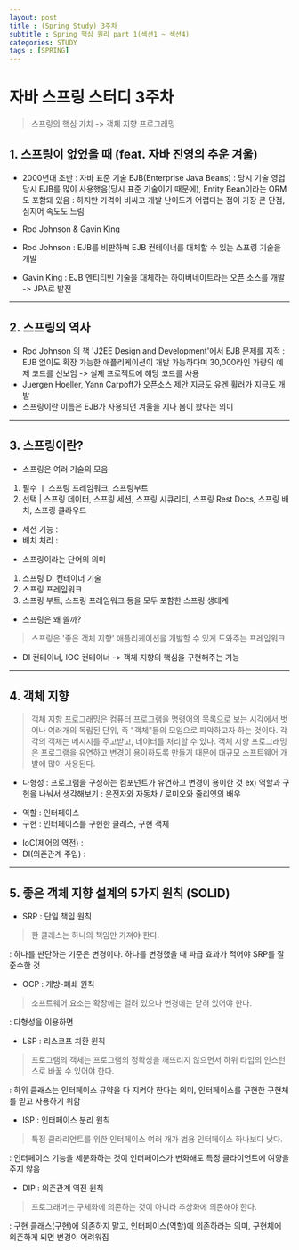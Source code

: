 ```yaml
---
layout: post
title : (Spring Study) 3주차 
subtitle : Spring 핵심 원리 part 1(섹션1 ~ 섹션4)
categories: STUDY
tags : [SPRING]
---
```


# 자바 스프링 스터디 3주차

> 스프링의 핵심 가치 -> 객체 지향 프로그래밍

## 1. 스프링이 없었을 때 (feat. 자바 진영의 추운 겨울)

- 2000년대 초반 : 자바 표준 기술 EJB(Enterprise Java Beans)
: 당시 기술 영업 당시 EJB를 많이 사용했음(당시 표준 기술이기 때문에), Entity Bean이라는 ORM도 포함돼 있음
: 하지만 가격이 비싸고 개발 난이도가 어렵다는 점이 가장 큰 단점, 심지어 속도도 느림

- Rod Johnson & Gavin King
 - Rod Johnson : EJB를 비판하며 EJB 컨테이너를 대체할 수 있는 스프링 기술을 개발
 - Gavin King : EJB 엔티티빈 기술을 대체하는 하이버네이트라는 오픈 소스를 개발 -> JPA로 발전

* * *

## 2. 스프링의 역사

- Rod Johnson 의 책 'J2EE Design and Development'에서 EJB 문제를 지적
 : EJB 없이도 확장 가능한 애플리케이션이 개발 가능하다며 30,000라인 가량의 예제 코드를 선보임 -> 실제 프로젝트에 해당 코드를 사용
- Juergen Hoeller, Yann Carpoff가 오픈소스 제안 지금도 유겐 휠러가 지금도 개발
- 스프링이란 이름은 EJB가 사용되던 겨울을 지나 봄이 왔다는 의미

* * *

## 3. 스프링이란?

- 스프링은 여러 기술의 모음
 1. 필수 ㅣ 스프링 프레임워크, 스프링부트
 2. 선택 | 스프링 데이터, 스프링 세션, 스프링 시큐리티, 스프링 Rest Docs, 스프링 배치, 스프링 클라우드
 * 세션 기능 : 
 * 배치 처리 : 
 
- 스프링이라는 단어의 의미
 1. 스프링 DI 컨테이너 기술
 2. 스프링 프레임워크
 3. 스프링 부트, 스프링 프레임워크 등을 모두 포함한 스프링 생테계

- 스프링은 왜 쓸까?

 >  스프링은 '좋은 객체 지향' 애플리케이션을 개발할 수 있게 도와주는 프레임워크

 * DI 컨테이너, IOC 컨테이너 -> 객체 지향의 핵심을 구현해주는 기능 

* * *

## 4. 객체 지향 

> 객체 지향 프로그래밍은 컴퓨터 프로그램을 명령어의 목록으로 보는 시각에서 벗어나 여러개의 독립된 단위, 즉 "객체"들의 모임으로 파악하고자 하는 것이다. 각각의 객체는 메시지를 주고받고, 데이터를 처리할 수 있다. 객체 지향 프로그래밍은 프로그램을 유연하고 변경이 용이하도록 만들기 때문에 대규모 소프트웨어 개발에 많이 사용된다.

* 다형성 : 프로그램을 구성하는 컴포넌트가 유연하고 변경이 용이한 것 ex) 역할과 구현을 나눠서 생각해보기 : 운전자와 자동차 / 로미오와 줄리엣의 배우
 - 역할 : 인터페이스
 - 구현 : 인터페이스를 구현한 클래스, 구현 객체

* IoC(제어의 역전) :
* DI(의존관계 주입) : 

* * *

## 5. 좋은 객체 지향 설계의 5가지 원칙 (SOLID)

* SRP : 단일 책임 원칙
 > 한 클래스는 하나의 책임만 가져야 한다.
 > 
 : 하나를 판단하는 기준은 변경이다. 하나를 변경했을 때 파급 효과가 적어야 SRP를 잘 준수한 것

* OCP : 개방-폐쇄 원칙
 > 소프트웨어 요소는 확장에는 열려 있으나 변경에는 닫혀 있어야 한다.
 > 
 : 다형성을 이용하면

* LSP : 리스코프 치환 원칙
 > 프로그램의 객체는 프로그램의 정확성을 깨뜨리지 않으면서 하위 타입의 인스턴스로 바꿀 수 있어야 한다.
 > 
 : 하위 클래스는 인터페이스 규약을 다 지켜야 한다는 의미, 인터페이스를 구현한 구현체를 믿고 사용하기 위함

* ISP : 인터페이스 분리 원칙
 > 특정 클라리언트를 위한 인터페이스 여러 개가 범용 인터페이스 하나보다 낫다.
 > 
 : 인터페이스 기능을 세분화하는 것이 인터페이스가 변화해도 특정 클라이언트에 여향을 주지 않음

* DIP : 의존관계 역전 원칙
 > 프로그래머는 구체화에 의존하는 것이 아니라 추상화에 의존해야 한다.
 > 
 : 구현 클래스(구현)에 의존하지 말고, 인터페이스(역할)에 의존하라는 의미, 구현체에 의존하게 되면 변경이 어려워짐
